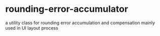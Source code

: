 # rounding-error-accumulator
a utility class for rounding error accumulation and compensation mainly used in UI layout process
